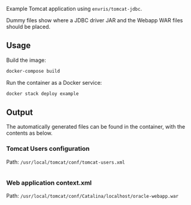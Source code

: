 Example Tomcat application using `envris/tomcat-jdbc`.

Dummy files show where a JDBC driver JAR and the Webapp WAR files should be placed.

## Usage
Build the image:
```bash
docker-compose build
```

Run the container as a Docker service:
```bash
docker stack deploy example
```

## Output
The automatically generated files can be found in the container, with the contents as below.

### Tomcat Users configuration
Path: `/usr/local/tomcat/conf/tomcat-users.xml`

```xml
```

### Web application context.xml
Path: `/usr/local/tomcat/conf/Catalina/localhost/oracle-webapp.war`

```xml
```

